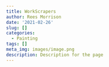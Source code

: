 ```yaml
---
title: WorkScrapers
author: Rees Morrison
date: '2021-02-26'
slug: []
categories:
  - Painting
tags: []
meta_img: images/image.png
description: Description for the page
---
```

